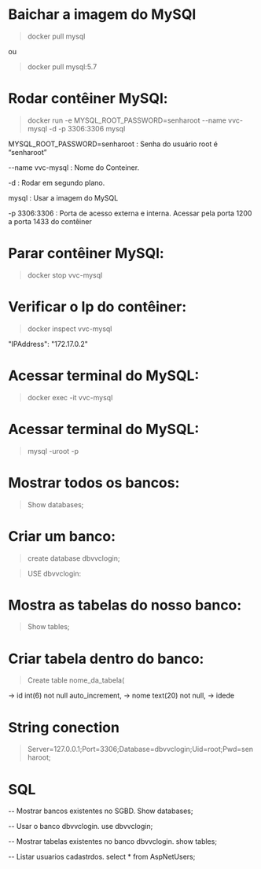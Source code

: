 # Baichar a imagem do MySQl
> docker pull mysql

ou

> docker pull mysql:5.7

# Rodar contêiner MySQl:
> docker run -e MYSQL_ROOT_PASSWORD=senharoot --name vvc-mysql -d -p 3306:3306 mysql

MYSQL_ROOT_PASSWORD=senharoot : Senha do usuário root é “senharoot”

--name vvc-mysql : Nome do Conteiner.

-d : Rodar em segundo plano.

mysql : Usar a imagem do MySQL

-p 3306:3306 : Porta de acesso externa e interna. Acessar pela porta 1200 a porta 1433 do contêiner

# Parar contêiner MySQl:
> docker stop vvc-mysql

# Verificar o Ip do contêiner:
> docker inspect vvc-mysql

"IPAddress": "172.17.0.2"

# Acessar terminal do MySQL:
> docker exec -it vvc-mysql

# Acessar terminal do MySQL:
> mysql -uroot -p

# Mostrar todos os bancos:
> Show databases;

# Criar um banco:
> create database dbvvclogin;

> USE dbvvclogin:

# Mostra as tabelas do nosso banco:
>Show tables;

# Criar tabela dentro do banco:
>Create  table nome_da_tabela(

-> id int(6) not null auto_increment,
-> nome text(20) not null,
-> idede

# String conection
> Server=127.0.0.1;Port=3306;Database=dbvvclogin;Uid=root;Pwd=senharoot;

# SQL
-- Mostrar bancos existentes no SGBD.
Show databases;

-- Usar o banco dbvvclogin.
use dbvvclogin;

-- Mostrar tabelas existentes no banco dbvvclogin.
show tables;

-- Listar usuarios cadastrdos.
select * from AspNetUsers;


